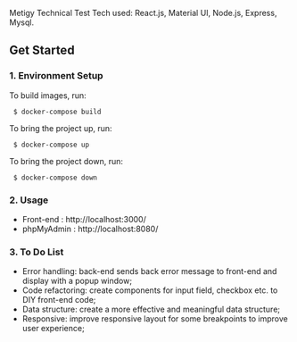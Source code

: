 Metigy Technical Test
Tech used: React.js, Material UI, Node.js, Express, Mysql.

## Get Started

### 1. Environment Setup

To build images, run:
``` 
 $ docker-compose build
 ```

To bring the project up, run:
``` 
 $ docker-compose up
 ```

To bring the project down, run:
``` 
 $ docker-compose down
 ```

### 2. Usage

- Front-end : http://localhost:3000/
- phpMyAdmin : http://localhost:8080/

### 3. To Do List

- Error handling: back-end sends back error message to front-end and display with a popup window;
- Code refactoring: create components for input field, checkbox etc. to DIY front-end code;
- Data structure: create a more effective and meaningful data structure;
- Responsive: improve responsive layout for some breakpoints to improve user experience;